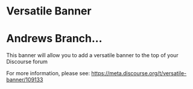 # Versatile Banner
# Andrews Branch...
This banner will allow you to add a versatile banner to the top of your Discourse forum

For more information, please see: https://meta.discourse.org/t/versatile-banner/109133

